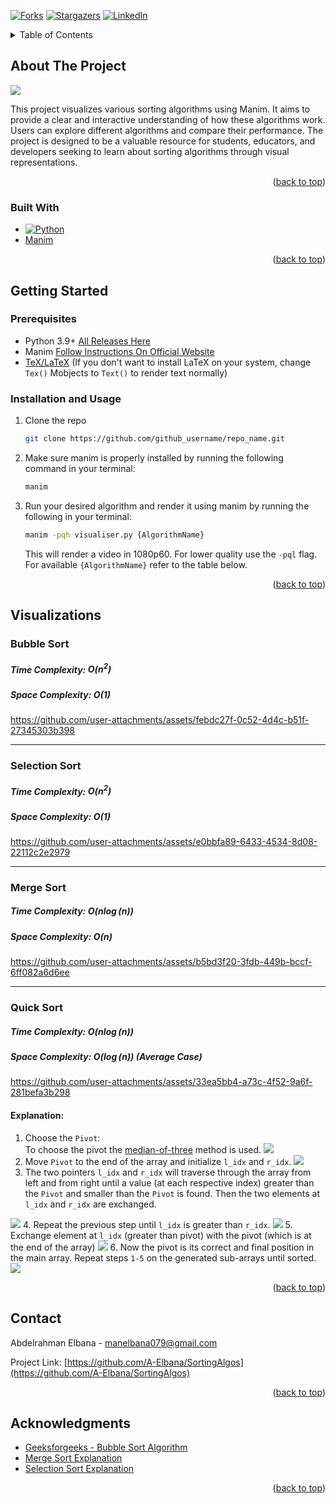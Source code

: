 
<a id="readme-top"></a>

[![Forks][forks-shield]][forks-url]
[![Stargazers][stars-shield]][stars-url]
[![LinkedIn][linkedin-shield]][linkedin-url]




<!-- TABLE OF CONTENTS -->
<details>
  <summary>Table of Contents</summary>
  <ol>
    <li>
      <a href="#about-the-project">About The Project</a>
      <ul>
        <li><a href="#built-with">Built With</a></li>
      </ul>
    </li>
    <li>
      <a href="#getting-started">Getting Started</a>
      <ul>
        <li><a href="#prerequisites">Prerequisites</a></li>
        <li><a href="#installation and usage">Installation and Usage</a></li>
      </ul>
    </li>
    <li><a href="#objective">Objective</a></li>
    <li><a href="#Visualizations">Visualizations</a></li>
    <li><a href="#contact">Contact</a></li>
    <li><a href="#acknowledgments">Acknowledgments</a></li>
    
  </ol>
</details>



<!-- ABOUT THE PROJECT -->
## About The Project

![][product-screenshot]

This project visualizes various sorting algorithms using Manim. It aims to provide a clear and interactive understanding of how these algorithms work. Users can explore different algorithms and compare their performance. The project is designed to be a valuable resource for students, educators, and developers seeking to learn about sorting algorithms through visual representations.
<p align="right">(<a href="#readme-top">back to top</a>)</p>



### Built With


* [![Python](https://skillicons.dev/icons?i=py&theme=dark)](https://python.org)
* [Manim](https://github.com/ManimCommunity/manim)

<p align="right">(<a href="#readme-top">back to top</a>)</p>



<!-- GETTING STARTED -->
## Getting Started


### Prerequisites

* Python 3.9+ [All Releases Here](https://www.python.org/downloads/)
* Manim [Follow Instructions On Official Website](https://www.manim.community/)
* [TeX/LaTeX](https://miktex.org/download) (If you don't want to install LaTeX on your system, change `Tex()` Mobjects to `Text()` to render text normally)
  
<a id="installation"></a>
<a id="readme-top"></a>
### Installation and Usage


1. Clone the repo
   ```sh
   git clone https://github.com/github_username/repo_name.git
   ```
2. Make sure manim is properly installed by running the following command in your terminal:
   ```sh
   manim
   ```
3. Run your desired algorithm and render it using manim by running the following in your terminal:
   ```sh
   manim -pqh visualiser.py {AlgorithmName}
   ```
   This will render a video in 1080p60. For lower quality use the `-pql` flag.<br>
   For available `{AlgorithmName}` refer to the table below.

<p align="right">(<a href="#readme-top">back to top</a>)</p>




<!-- VISUALIZATIONS -->
## Visualizations

### Bubble Sort
##### Time Complexity: $O(n^2)$
##### Space Complexity: $O(1)$

https://github.com/user-attachments/assets/febdc27f-0c52-4d4c-b51f-27345303b398

---

### Selection Sort
##### Time Complexity: $O(n^2)$
##### Space Complexity: $O(1)$

https://github.com/user-attachments/assets/e0bbfa89-6433-4534-8d08-22112c2e2979


---

### Merge Sort
##### Time Complexity: $O(n \log(n))$
##### Space Complexity: $O(n)$ 

https://github.com/user-attachments/assets/b5bd3f20-3fdb-449b-bccf-6ff082a6d6ee


---

### Quick Sort
##### Time Complexity: $O(n \log(n))$
##### Space Complexity: $O(\log(n))$ (Average Case)

https://github.com/user-attachments/assets/33ea5bb4-a73c-4f52-9a6f-281befa3b298

#### Explanation:
1. Choose the `Pivot`:<br>To choose the pivot the [median-of-three](https://stackoverflow.com/questions/7559608/median-of-three-values-strategy#answer-7560859) method is used.
![][medianofthree]
2. Move `Pivot` to the end of the array and initialize `l_idx` and `r_idx`.
![][ptep]
3. The two pointers `l_idx` and `r_idx` will traverse through the array from left and from right until a value (at each respective index) greater than the `Pivot` and smaller than the `Pivot` is found. Then the two elements at `l_idx` and `r_idx` are exchanged.


![][pe]
4. Repeat the previous step until `l_idx` is greater than `r_idx`.
![][pc]
5. Exchange element at `l_idx` (greater than pivot) with the pivot (which is at the end of the array)
![][ptf]
6. Now the pivot is its correct and final position in the main array. Repeat steps `1-5` on the generated sub-arrays until sorted.
![][Rec]





<p align="right">(<a href="#readme-top">back to top</a>)</p>


<!-- CONTACT -->
## Contact

Abdelrahman Elbana - manelbana079@gmail.com

Project Link: [https://github.com/A-Elbana/SortingAlgos](https://github.com/A-Elbana/SortingAlgos)

<p align="right">(<a href="#readme-top">back to top</a>)</p>



<!-- ACKNOWLEDGMENTS -->
## Acknowledgments

* [Geeksforgeeks - Bubble Sort Algorithm](https://www.geeksforgeeks.org/bubble-sort-algorithm/)
* [Merge Sort Explanation](https://www.youtube.com/watch?v=4VqmGXwpLqc)
* [Selection Sort Explanation](https://youtu.be/g-PGLbMth_g?si=2WM32az9L8182Ksy)

<p align="right">(<a href="#readme-top">back to top</a>)</p>



[forks-shield]: https://img.shields.io/github/forks/A-Elbana/SortingAlgos.svg?style=for-the-badge
[forks-url]: https://github.com/A-Elbana/SortingAlgos/network/members
[stars-shield]: https://img.shields.io/github/stars/A-Elbana/SortingAlgos.svg?style=for-the-badge
[stars-url]: https://github.com/A-Elbana/SortingAlgos/stargazers

[linkedin-shield]: https://img.shields.io/badge/-LinkedIn-black.svg?style=for-the-badge&logo=linkedin&colorB=555
[linkedin-url]: https://www.linkedin.com/in/abdelrahmanwisam/
[product-screenshot]: images/cover.png
[medianofthree]: images/median-of-three.svg
[ptep]: images/PivotToEnd-Pointers.png
[ptf]: images/PivotToFinalPosition.png
[pc]: images/Pointers-Cross.png
[pe]: images/Pointers-Exchange.png
[Rec]: images/Recursion.svg
